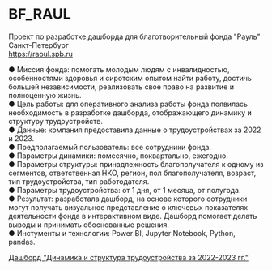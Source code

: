 # BF_RAUL
Проект по разработке дашборда для благотворительный фонда "Рауль" Санкт-Петербург \
https://raoul.spb.ru

● Миссия фонда: помогать молодым людям с инвалидностью, особенностями здоровья и сиротским опытом найти работу, достичь большей независимости, реализовать свое право на развитие и полноценную жизнь.\
● Цель работы: для оперативного анализа работы фонда появилась необходимость в разработке дашборда, отображающего динамику и структуру трудоустройств.\
● Данные: компания предоставила данные о трудоустройствах за 2022 и 2023.\
● Предполагаемый пользователь: все сотрудники фонда.\
● Параметры динамики: помесячно, поквартально, ежегодно.\
● Параметры структуры: принадлежность благополучателя к одному из сегментов, ответственная НКО, регион, пол благополучателя, возраст, тип трудоустройства, тип работодателя.\
● Параметры трудоустройства: от 1 дня, от 1 месяца, от полугода.\
● Результат: разработала дашборд, на основе которого сотрудники могут получать визуальное представление о ключевых показателях деятельности фонда в интерактивном виде. Дашборд помогает делать выводы и принимать обоснованные решения.\
● Инстументы и технологии: Power BI, Jupyter Notebook, Python, pandas.

[Дашборд "Динамика и структура трудоустройства за 2022-2023 гг."](https://app.powerbi.com/groups/me/reports/e976e6d5-2e52-4a77-a106-3076de45619a/ReportSectiona20e0bdbb09f90246e22?experience=power-bi/)
